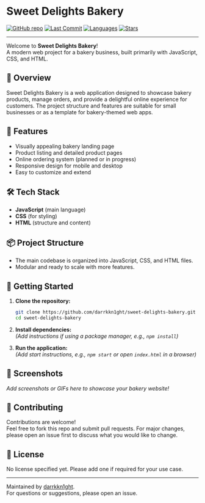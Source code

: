 # Sweet Delights Bakery

[![GitHub repo](https://img.shields.io/badge/repo-sweet--delights--bakery-blue?logo=github)](https://github.com/darrkkn1ght/sweet-delights-bakery)
[![Last Commit](https://img.shields.io/github/last-commit/darrkkn1ght/sweet-delights-bakery.svg?style=flat)](https://github.com/darrkkn1ght/sweet-delights-bakery/commits/main)
[![Languages](https://img.shields.io/github/languages/top/darrkkn1ght/sweet-delights-bakery.svg)](https://github.com/darrkkn1ght/sweet-delights-bakery)
[![Stars](https://img.shields.io/github/stars/darrkkn1ght/sweet-delights-bakery?style=social)](https://github.com/darrkkn1ght/sweet-delights-bakery/stargazers)

---

Welcome to **Sweet Delights Bakery**!  
A modern web project for a bakery business, built primarily with JavaScript, CSS, and HTML.

## 🍰 Overview

Sweet Delights Bakery is a web application designed to showcase bakery products, manage orders, and provide a delightful online experience for customers. The project structure and features are suitable for small businesses or as a template for bakery-themed web apps.

## 🚀 Features

- Visually appealing bakery landing page
- Product listing and detailed product pages
- Online ordering system (planned or in progress)
- Responsive design for mobile and desktop
- Easy to customize and extend

## 🛠️ Tech Stack

- **JavaScript** (main language)
- **CSS** (for styling)
- **HTML** (structure and content)

## 📦 Project Structure

- The main codebase is organized into JavaScript, CSS, and HTML files.
- Modular and ready to scale with more features.

## 🏁 Getting Started

1. **Clone the repository:**
   ```bash
   git clone https://github.com/darrkkn1ght/sweet-delights-bakery.git
   cd sweet-delights-bakery
   ```
2. **Install dependencies:**  
   *(Add instructions if using a package manager, e.g., `npm install`)*

3. **Run the application:**  
   *(Add start instructions, e.g., `npm start` or open `index.html` in a browser)*

## 📸 Screenshots

*Add screenshots or GIFs here to showcase your bakery website!*

## 🤝 Contributing

Contributions are welcome!  
Feel free to fork this repo and submit pull requests. For major changes, please open an issue first to discuss what you would like to change.

## 📄 License

No license specified yet. Please add one if required for your use case.

---

Maintained by [darrkkn1ght](https://github.com/darrkkn1ght).  
For questions or suggestions, please open an issue.
